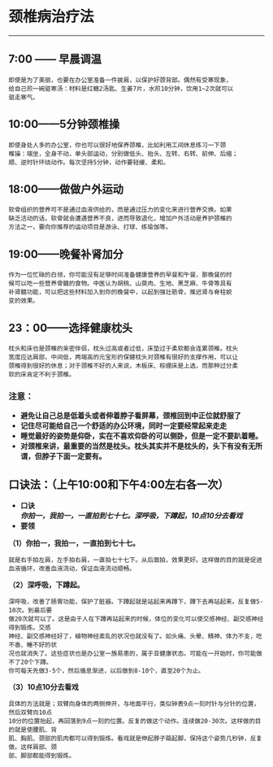 # 颈椎病治疗法
                                        
---
 7:00 —— 早晨调温  
---
	即使是为了美丽，也要在办公室准备一件披肩，以保护好颈背部。偶然有受寒现象，
	给自己煎一碗驱寒汤：材料是红糖2汤匙、生姜7片，水煎10分钟，饮用1~2次就可以
	驱走寒气。

10:00——5分钟颈椎操
---

	即使身处人多的办公室，你也可以很好地保养颈椎，比如利用工间休息练习一下颈
	椎操：端坐，全身不动，单头部运动，分别做低头、抬头、左转、右转、前伸、后缩；
	顺、逆时针环绕动作。每次坚持5分钟，动作要轻缓、柔和。

18:00——做做户外运动
---

	软骨组织的营养可不是通过血液供给的，而是通过压力的变化来进行营养交换。如果
	缺乏活动的话，软骨就会遭遇营养不良，进而导致退化，增加户外活动是养护颈椎的
	方法之一，要向你推荐的运动项目是游泳、打球、练瑜伽等。


 19:00——晚餐补肾加分
---
	作为一位忙碌的白领，你可能没有足够时间准备健康营养的早餐和午餐，那晚餐的时
	候可以吃一些营养骨髓的食物。中医认为胡桃、山萸肉、生地、黑芝麻、牛骨等具有
	补肾髓功能，可以把这些材料加入到你的晚餐中，以起到强壮筋骨，推迟肾与脊柱蜕
	变的效果。

23：00——选择健康枕头
---
	枕头和床也是颈椎的亲密伴侣，枕头过高或者过低，床垫过于柔软都会连累颈椎。枕头
	宽度应达肩部，中间低，两端高的元宝形的保健枕头对颈椎有很好的支撑作用，可以让
	颈椎得到很好的休息；对于颈椎不好的人来说，木板床、棕绷床是上选，而那种过分柔
	软的床肯定不利于颈椎。



### 注意：
- __避免让自己总是低着头或者伸着脖子看屏幕，颈椎回到中正位就舒服了__
- __记住尽可能给自己一个舒适的办公环境，同时一定要经常起来走走__
- __睡觉最好的姿势是仰卧，实在不喜欢仰卧的可以侧卧，但是一定不要趴着睡。__
- __对颈椎来讲，最重要的当然是枕头。枕头其实并不是枕头的，头下有没有无所谓，但脖子下面一定要有。__

## 口诀法：（上午10:00和下午4:00左右各一次）
- __口诀__  
    ___你拍一，我拍一，一直拍到七十七。深呼吸，下蹲起，10点10分去看戏___
- __要领__

__（1）你拍一，我拍一，一直拍到七十七。__

	就是右手拍左肩，左手拍右肩，一直拍七十七下。从后面拍，效果更好。这样做的目的就是促进血液循环，改善血液流动，保证血液流动顺畅。
	
__（2）深呼吸，下蹲起。__  

	深呼吸，改善了肠胃功能，保护了脏器。下蹲起就是站起来再蹲下，蹲下去再站起来。反复做5-10次。到最后要
	做20次就可以了。这是由于人在下蹲再站起来的时候，体位的变化可以使交感神经、副交感神经得到锻炼。交感
	神经、副交感神经好了，植物神经紊乱的状况也就没有了。如头痛、头晕、精神、体力不支，吃不香、睡不好的状
	况也就消失了。这些症状也是办公室一族易患的，属于亚健康状态。可能在一开始时，你可能做不了20个下蹲。
	你可每天先做3-5个，然后循息渐进，以后做到8-10个，直至20个为止。

__（3）10点10分去看戏__

	具体的方法就是；双臂向身体的两侧伸开，与地面平行，类似钟表9点一刻时针与分针的位置，然后双臂向10点
	10分的位置抬起，再回落到9点一刻的位置。反复的做这个动作。连续做20-30次。这样做的目的就是使腰肌、背
	肌、胸肌、颈部的肌肉都可以得到锻炼。看戏就是伸起脖子踮起脚，保持这个姿势几秒钟，反复做。这样肩部、颈
	部、脚部都能得到锻炼。
